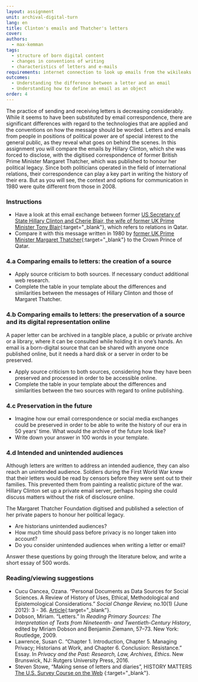 ```yaml
---
layout: assignment
unit: archival-digital-turn
lang: en
title: Clinton's emails and Thatcher's letters 
cover:
authors:
  - max-kemman
tags:
  - structure of born digital content
  - changes in conventions of writing 
  - characteristics of letters and e-mails 
requirements: internet connection to look up emails from the wikileaks Hillary Clinton Email Archive
outcomes:
  - Understanding the difference between a letter and an email
  - Understanding how to define an email as an object
order: 4
---
```


The practice of sending and receiving letters is decreasing considerably. While it seems to have been substituted by email correspondence, there are significant differences with regard to the technologies that are applied and the conventions on how the message should be worded. Letters and emails from people in positions of political power are of special interest to the general public, as they reveal what goes on behind the scenes. In this assignment you will compare the emails by Hillary Clinton, which she was forced to disclose, with the digitised correspondence of former British Prime Minister Margaret Thatcher, which was published to honour her political legacy. Since both politicians operated in the field of international relations, their correspondence can play a key part in writing the history of their era. But as you will see, the context and options for communication in 1980 were quite different from those in 2008.  

<!-- more -->

<!-- briefing-student -->

### Instructions
<!-- section-contents -->

- Have a look at this email exchange between former [US Secretary of State Hillary Clinton and Cherie Blair, the wife of former UK Prime Minister Tony Blair](https://wikileaks.org/clinton-emails/emailid/23){:target="_blank"}, which refers to relations in Qatar.
- Compare it with this message written in 1980 by [former UK Prime Minister Margaret Thatcher](https://c59574e9047e61130f13-3f71d0fe2b653c4f00f32175760e96e7.ssl.cf1.rackcdn.com/801222%20MT%20to%20Zhaid%20%28529-163%29.pdf){:target="_blank"} to the Crown Prince of Qatar.

<!-- section -->

### 4.a Comparing emails to letters: the creation of a source  
<!-- section-contents -->

- Apply source criticism to both sources. If necessary conduct additional web research.
- Complete the table in your template about the differences and similarities between the messages of Hillary Clinton and those of Margaret Thatcher.

<!-- section -->

### 4.b Comparing emails to letters: the preservation of a source and its digital representation online 
<!-- section-contents -->

A paper letter can be archived in a tangible place, a public or private archive or a library, where it can be consulted while holding it in one’s hands. An email is a born-digital source that can be shared with anyone once published online, but it needs a hard disk or a server in order to be preserved. 

- Apply source criticism to both sources, considering how they have been preserved and processed in order to be accessible online. 
- Complete the table in your template about the differences and similarities between the two sources with regard to online publishing.

<!-- section -->

### 4.c Preservation in the future  
<!-- section-contents -->

- Imagine how our email correspondence or social media exchanges could be preserved in order to be able to write the history of our era in 50 years’ time. What would the archive of the future look like?
- Write down your answer in 100 words in your template.

<!-- section -->

### 4.d Intended and unintended audiences
<!-- section-contents -->

Although letters are written to address an intended audience, they can also reach an unintended audience. Soldiers during the First World War knew that their letters would be read by censors before they were sent out to their families. This prevented them from painting a realistic picture of the war. Hillary Clinton set up a private email server, perhaps hoping she could discuss matters without the risk of disclosure online.

The Margaret Thatcher Foundation digitised and published a selection of her private papers to honour her political legacy. 

- Are historians unintended audiences? 
- How much time should pass before privacy is no longer taken into account? 
- Do you consider unintended audiences when writing a letter or email?

Answer these questions by going through the literature below, and write a short essay of 500 words. 

<!-- section -->

### Reading/viewing suggestions 
<!-- section-contents -->

- Cucu Oancea, Ozana. “Personal Documents as Data Sources for Social Sciences. A Review of History of Uses, Ethical, Methodological and Epistemological Considerations.” *Social Change Review,* no.10(1) (June 2012): 3 - 36.
[Article](https://www.researchgate.net/publication/271383447_Personal_Documents_as_Data_Sources_for_Social_Sciences_A_Review_of_History_of_Uses_Ethical_Methodological_and_Epistemological_Considerations){:target="_blank"}.
- Dobson, Miriam. “Letters.” In _Reading Primary Sources: The Interpretation of Texts from Nineteenth- and Twentieth-Century History_, edited by Miriam Dobson and Benjamin Ziemann, 57–73. New York: Routledge, 2009.
- Lawrence, Susan C. “Chapter 1. Introduction, Chapter 5. Managing Privacy; Historians at Work, and Chapter 6. Conclusion: Resistance.” Essay. In _Privacy and the Past: Research, Law, Archives, Ethics_. New Brunswick, NJ: Rutgers University Press, 2016. 
- Steven Stowe, “Making sense of letters and diaries”, HISTORY MATTERS [The U.S. Survey Course on the Web](http://historymatters.gmu.edu/mse/letters/) {:target="_blank"}. 

<!-- briefing-teacher -->



